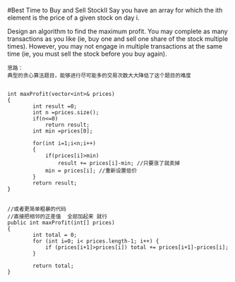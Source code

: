 #Best Time to Buy and Sell StockII
Say you have an array for which the ith element is the price of a given stock on day i.

Design an algorithm to find the maximum profit. 
You may complete as many transactions as you like (ie, buy one and sell one share of the stock multiple times). 
However, you may not engage in multiple transactions at the same time (ie, you must sell the stock before you buy again).


```
思路：
典型的贪心算法题目，能够进行尽可能多的交易次数大大降低了这个题目的难度


int maxProfit(vector<int>& prices)
{
        int result =0;
        int n =prices.size();
        if(n<=0)
            return result;
        int min =prices[0];    
            
        for(int i=1;i<n;i++)
        {
            if(prices[i]>min)
                result += prices[i]-min; //只要涨了就卖掉
            min = prices[i]; //重新设置低价
        }
        return result;
}


//或者更简单粗暴的代码
//直接把相邻的正差值  全部加起来 就行
public int maxProfit(int[] prices)
{
        int total = 0;
		for (int i=0; i< prices.length-1; i++) {
			if (prices[i+1]>prices[i]) total += prices[i+1]-prices[i];
		}

		return total;
}
```